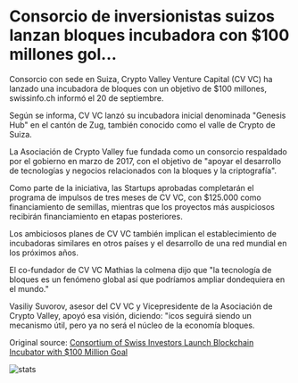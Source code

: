# Consorcio de inversionistas suizos lanzan bloques incubadora con $100 millones gol...

Consorcio con sede en Suiza, Crypto Valley Venture Capital (CV VC) ha lanzado una incubadora de bloques con un objetivo de $100 millones, swissinfo.ch informó el 20 de septiembre.

Según se informa, CV VC lanzó su incubadora inicial denominada "Genesis Hub" en el cantón de Zug, también conocido como el valle de Crypto de Suiza.

La Asociación de Crypto Valley fue fundada como un consorcio respaldado por el gobierno en marzo de 2017, con el objetivo de "apoyar el desarrollo de tecnologías y negocios relacionados con la bloques y la criptografía".

Como parte de la iniciativa, las Startups aprobadas completarán el programa de impulsos de tres meses de CV VC, con $125.000 como financiamiento de semillas, mientras que los proyectos más auspiciosos recibirán financiamiento en etapas posteriores.

Los ambiciosos planes de CV VC también implican el establecimiento de incubadoras similares en otros países y el desarrollo de una red mundial en los próximos años.

El co-fundador de CV VC Mathias la colmena dijo que "la tecnología de bloques es un fenómeno global así que podríamos ampliar dondequiera en el mundo."

Vasiliy Suvorov, asesor del CV VC y Vicepresidente de la Asociación de Crypto Valley, apoyó esa visión, diciendo: "icos seguirá siendo un mecanismo útil, pero ya no será el núcleo de la economía bloques.

Original source: [Consortium of Swiss Investors Launch Blockchain Incubator with $100 Million Goal](https://cointelegraph.com/news/consortium-of-swiss-investors-launch-blockchain-incubator-with-100-million-goal)

![stats](https://c.statcounter.com/11760860/0/a89fa40b/1/ "stats")